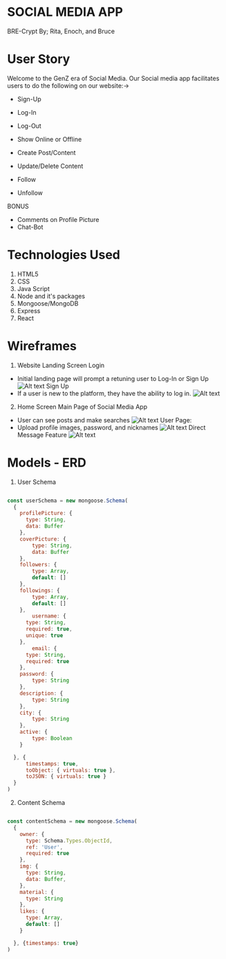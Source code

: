# SOCIAL MEDIA APP
BRE-Crypt
By; Rita, Enoch, and Bruce

# User Story
Welcome to the GenZ era of Social Media. 
Our Social media app facilitates users to do the following on our website:->

- Sign-Up
- Log-In
- Log-Out
- Show Online or Offline

- Create Post/Content
- Update/Delete Content
- Follow
- Unfollow

BONUS

- Comments on Profile Picture
- Chat-Bot

# Technologies Used

1. HTML5
2. CSS
3. Java Script
4. Node and it's packages
5. Mongoose/MongoDB
6. Express
7. React

# Wireframes

1) Website Landing Screen
Login
  - Initial landing page will prompt a retuning user to Log-In or Sign Up
![Alt text](img/Screen_Shot_2023-02-11_at_2.54.48_PM.png)
Sign Up
  - If a user is new to the platform, they have the ability to log in.
![Alt text](img/Screen_Shot_2023-02-11_at_3.09.14_PM.png)

2) Home Screen
Main Page of Social Media App
  - User can see posts and make searches
![Alt text](img/BRE-Crypt.jpg)
User Page: 
  - Upload profile images, password, and nicknames
![Alt text](img/BRE-Crypt2.jpg)
Direct Message Feature
![Alt text](img/BRE-Crypt3.jpg)

# Models - ERD

1. User Schema

```.js

const userSchema = new mongoose.Schema(
  {
    profilePicture: {
      type: String,
      data: Buffer
    },
    coverPicture: {
        type: String,
        data: Buffer
    },
    followers: {
        type: Array,
        default: []
    },
    followings: {
        type: Array,
        default: []
    },
        username: { 
      type: String, 
      required: true, 
      unique: true 
    },
        email: {
      type: String, 
      required: true 
    },
    password: {
        type: String
    },
    description: {
        type: String
    },
    city: {
        type: String
    },
    active: {
        type: Boolean
    }

  }, {
      timestamps: true,
      toObject: { virtuals: true },
      toJSON: { virtuals: true }
  }
)
```


2. Content Schema

```.js

const contentSchema = new mongoose.Schema(
  {
    owner: {
      type: Schema.Types.ObjectId,
      ref: 'User',
      required: true
    }, 
    img: {
      type: String,
      data: Buffer,
    }, 
    material: {
      type: String
    },
    likes: {
      type: Array,
      default: []
    }

  }, {timestamps: true}
)

```